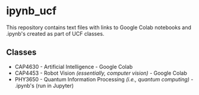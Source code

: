 # ipynb_ucf

This repository contains text files with links to Google Colab notebooks and .ipynb's created as part of UCF classes.

## Classes

- CAP4630 - Artificial Intelligence - Google Colab
- CAP4453 - Robot Vision *(essentially, computer vision)* - Google Colab
- PHY3650 - Quantum Information Processing *(i.e., quantum computing)* - .ipynb's (run in Jupyter)
